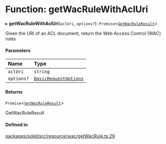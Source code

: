 # Function: getWacRuleWithAclUri

▸ **getWacRuleWithAclUri**(`aclUri`, `options?`): `Promise`\<[`GetWacRuleResult`](../types/GetWacRuleResult.md)\>

Given the URI of an ACL document, return the Web Access Control (WAC) rules

#### Parameters

| Name | Type |
| :------ | :------ |
| `aclUri` | `string` |
| `options?` | [`BasicRequestOptions`](../interfaces/BasicRequestOptions.md) |

#### Returns

`Promise`\<[`GetWacRuleResult`](../types/GetWacRuleResult.md)\>

GetWacRuleResult

#### Defined in

[packages/solid/src/resource/wac/getWacRule.ts:29](https://github.com/o-development/ldo/blob/c70613a/packages/solid/src/resource/wac/getWacRule.ts#L29)
